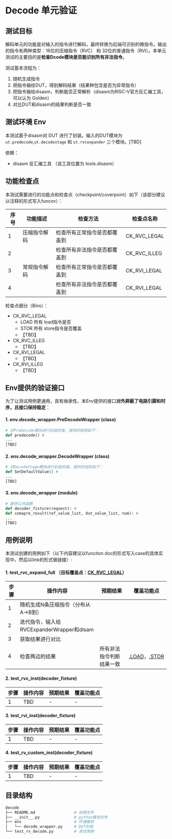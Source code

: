 # Decode 单元验证

## 测试目标

解码单元的功能是对输入的指令进行解码，最终转换为后端可识别的微指令。输出的指令有两种类型：16位的压缩指令（RVC） 和 32位的普通指令（RVI）。本单元测试的主要目的是**检查Dcode模块是否能识别所有非法指令**。

测试基本流程为：

1. 随机生成指令
1. 把指令输给DUT，得到解码结果（结果种包含是否为异常指令）
1. 把指令输给disasm，判断能否正常解析（disasm为RISC-V官方反汇编工具，可以认为 Golden）
1. 对比DUT和disasm的结果判断是否一致


## 测试环境 Env

本测试基于disasm对 DUT 进行了封装。输入的DUT模块为 `ut.predecode`,`ut.decodestage` 和 `ut.rvcexpander` 三个模块。[TBD]

依赖：
- disasm 反汇编工具 （该工具位置为 tools.disasm）

## 功能检查点

本测试需要进行的功能点和检查点（checkpoint/coverpoint）如下（该部分建议以注释的形式写入funcov）：

|序号|功能描述|检查方法|检查点名称|
|-|-|-|-|
|1|压缩指令解码|检查所有正常指令是否都覆盖到|CK_RVC_LEGAL|
|2|           |检查所有非法指令是否都覆盖到|CK_RVC_ILLEG|
|3|常规指令解码|检查所有正常指令是否都覆盖到|CK_RVI_LEGAL|
|4|           |检查所有非法指令是否都覆盖到|CK_RVI_LEGAL|

检查点细分（Bins）：
- CK_RVC_LEGAL
    - LOAD 所有 load指令是否
    - STOR 所有 store指令是否覆盖
    - 【TBD】
- CK_RVC_ILLEG
    - 【TBD】
- CK_RVI_LEGAL
    - 【TBD】
- CK_RVI_ILLEG
    - 【TBD】

## Env提供的验证接口

为了让测试用例更通用，具有继承性，本Env提供的接口**对外屏蔽了电路引脚和时序，且接口保持稳定**：

#### 1. env.decode_wrapper.PreDecodeWrapper (class)

```python
# 对PreDecode模块进行封装的类，提供的结构如下：
def predecode() #
...
[TBD]
```

#### 2. env.decode_wrapper.DecodeWrapper (class)
```python
# 对DecodeStage模块进行封装的类，提供的结构如下：
def SetDefaultValue() #
...
[TBD]
```

#### 3. env.decode_wrapper (module)
```python
# 提供公共函数
def decoder_fixture(request): #
def comapre_result(ref_value_list, dut_value_list, num): #
...
[TBD]
```

## 用例说明

本测试创建的用例如下（以下内容建议以funciton doc的形式写入case的具体实现中，然后以link的形式做链接）:

#### 1. test_rvc_expand_full （目标覆盖点：[CK_RVC_LEGAL]()）

|步骤|操作内容|预期结果|覆盖功能点|
|-|-|-|-|
|1|随机生成N条压缩指令（分布从A->B到）|||
|2|迭代指令，输入给RVCExpanderWrapper和disam||||
|3|获取结果进行对比|||
|4|检查两边的结果|所有非法指令判断结果一致|[.LOAD]()，[.STOR]()|

#### 2. test_rvc_inst(decoder_fixture)

|步骤|操作内容|预期结果|覆盖功能点|
|-|-|-|-|
|1|TBD|-|-|


#### 3. test_rvi_inst(decoder_fixture)
|步骤|操作内容|预期结果|覆盖功能点|
|-|-|-|-|
|1|TBD|-|-|

#### 4. test_rv_custom_inst(decoder_fixture)

|步骤|操作内容|预期结果|覆盖功能点|
|-|-|-|-|
|1|TBD|-|-|


## 目录结构

```bash
decode
├── README.md                 # 说明文件
├── __init__.py               # python模块文件
├── env                       # 环境模块
│   └── decode_wrapper.py     # DUT封装
└── test_rv_decode.py         # 测试用例
```

